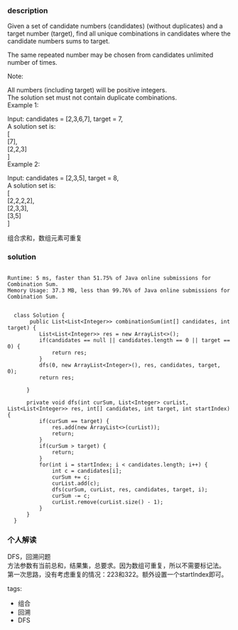 ### description    
  Given a set of candidate numbers (candidates) (without duplicates) and a target number (target), find all unique combinations in candidates where the candidate numbers sums to target.  
    
  The same repeated number may be chosen from candidates unlimited number of times.  
    
  Note:  
    
  All numbers (including target) will be positive integers.  
  The solution set must not contain duplicate combinations.  
  Example 1:  
    
  Input: candidates = [2,3,6,7], target = 7,  
  A solution set is:  
  [  
    [7],  
    [2,2,3]  
  ]  
  Example 2:  
    
  Input: candidates = [2,3,5], target = 8,  
  A solution set is:  
  [  
    [2,2,2,2],  
    [2,3,3],  
    [3,5]  
  ]  
    
  组合求和，数组元素可重复  
### solution    
```    
  
Runtime: 5 ms, faster than 51.75% of Java online submissions for Combination Sum.  
Memory Usage: 37.3 MB, less than 99.76% of Java online submissions for Combination Sum.  
  
  
  class Solution {  
       public List<List<Integer>> combinationSum(int[] candidates, int target) {  
          List<List<Integer>> res = new ArrayList<>();  
          if(candidates == null || candidates.length == 0 || target == 0) {  
              return res;  
          }  
          dfs(0, new ArrayList<Integer>(), res, candidates, target, 0);  
          return res;  
    
      }  
    
      private void dfs(int curSum, List<Integer> curList, List<List<Integer>> res, int[] candidates, int target, int startIndex) {  
          if(curSum == target) {  
              res.add(new ArrayList<>(curList));  
              return;  
          }  
          if(curSum > target) {  
              return;  
          }  
          for(int i = startIndex; i < candidates.length; i++) {  
              int c = candidates[i];  
              curSum += c;  
              curList.add(c);  
              dfs(curSum, curList, res, candidates, target, i);  
              curSum -= c;  
              curList.remove(curList.size() - 1);  
          }  
      }  
  }  
```    
    
### 个人解读    
  DFS，回溯问题  
  方法参数有当前总和，结果集，总要求。因为数组可重复，所以不需要标记法。  
  第一次思路，没有考虑重复的情况：223和322。额外设置一个startIndex即可。  
    
tags:    
  -  组合  
  -  回溯  
  -  DFS  

